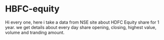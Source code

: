 # HBFC-equity
Hi every one, here i take a data from NSE site about HDFC Equity share for 1 year. we get details about every day share opening, closing, highest value, volume and tranding amount. 
